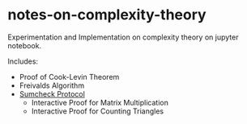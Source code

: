 # notes-on-complexity-theory

Experimentation and Implementation on complexity theory on jupyter notebook.

Includes:

- Proof of Cook-Levin Theorem
- Freivalds Algorithm
- [Sumcheck Protocol](/sumcheck.ipynb)
  - Interactive Proof for Matrix Multiplication
  - Interactive Proof for Counting Triangles
